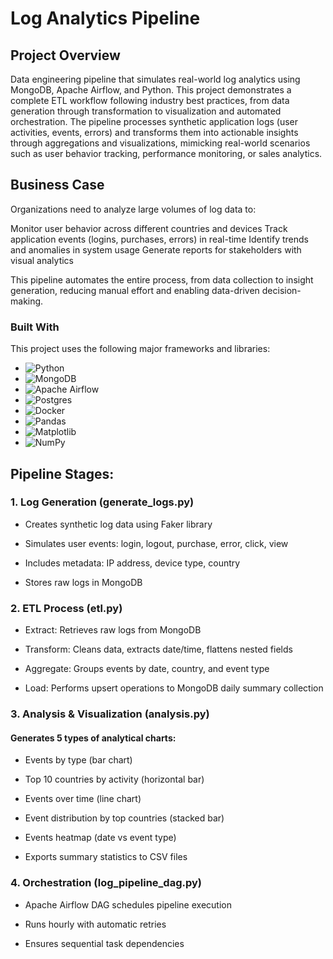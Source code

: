 # Log Analytics Pipeline

## Project Overview

Data engineering pipeline that simulates real-world log analytics using MongoDB, Apache Airflow, and Python. This project demonstrates a complete ETL workflow following industry best practices, from data generation through transformation to visualization and automated orchestration.
The pipeline processes synthetic application logs (user activities, events, errors) and transforms them into actionable insights through aggregations and visualizations, mimicking real-world scenarios such as user behavior tracking, performance monitoring, or sales analytics.

## Business Case

Organizations need to analyze large volumes of log data to:

Monitor user behavior across different countries and devices
Track application events (logins, purchases, errors) in real-time
Identify trends and anomalies in system usage
Generate reports for stakeholders with visual analytics

This pipeline automates the entire process, from data collection to insight generation, reducing manual effort and enabling data-driven decision-making.

### Built With

This project uses the following major frameworks and libraries:

* ![Python](https://img.shields.io/badge/python-3670A0?style=for-the-badge&logo=python&logoColor=ffdd54)
* ![MongoDB](https://img.shields.io/badge/MongoDB-%234ea94b.svg?style=for-the-badge&logo=mongodb&logoColor=white)
* ![Apache Airflow](https://img.shields.io/badge/Apache%20Airflow-017CEE?style=for-the-badge&logo=Apache%20Airflow&logoColor=white)
* ![Postgres](https://img.shields.io/badge/postgres-%23316192.svg?style=for-the-badge&logo=postgresql&logoColor=white)
* ![Docker](https://img.shields.io/badge/docker-%230db7ed.svg?style=for-the-badge&logo=docker&logoColor=white)
* ![Pandas](https://img.shields.io/badge/pandas-%23150458.svg?style=for-the-badge&logo=pandas&logoColor=white)
* ![Matplotlib](https://img.shields.io/badge/Matplotlib-%23ffffff.svg?style=for-the-badge&logo=Matplotlib&logoColor=black)
* ![NumPy](https://img.shields.io/badge/numpy-%23013243.svg?style=for-the-badge&logo=numpy&logoColor=white)

## Pipeline Stages:

### 1. Log Generation (generate_logs.py)

- Creates synthetic log data using Faker library

- Simulates user events: login, logout, purchase, error, click, view

- Includes metadata: IP address, device type, country

- Stores raw logs in MongoDB


### 2. ETL Process (etl.py)

- Extract: Retrieves raw logs from MongoDB

- Transform: Cleans data, extracts date/time, flattens nested fields

- Aggregate: Groups events by date, country, and event type

- Load: Performs upsert operations to MongoDB daily summary collection


### 3. Analysis & Visualization (analysis.py)

#### Generates 5 types of analytical charts:

- Events by type (bar chart)

- Top 10 countries by activity (horizontal bar)

- Events over time (line chart)

- Event distribution by top countries (stacked bar)

- Events heatmap (date vs event type)

- Exports summary statistics to CSV files


### 4. Orchestration (log_pipeline_dag.py)

- Apache Airflow DAG schedules pipeline execution

- Runs hourly with automatic retries

- Ensures sequential task dependencies
